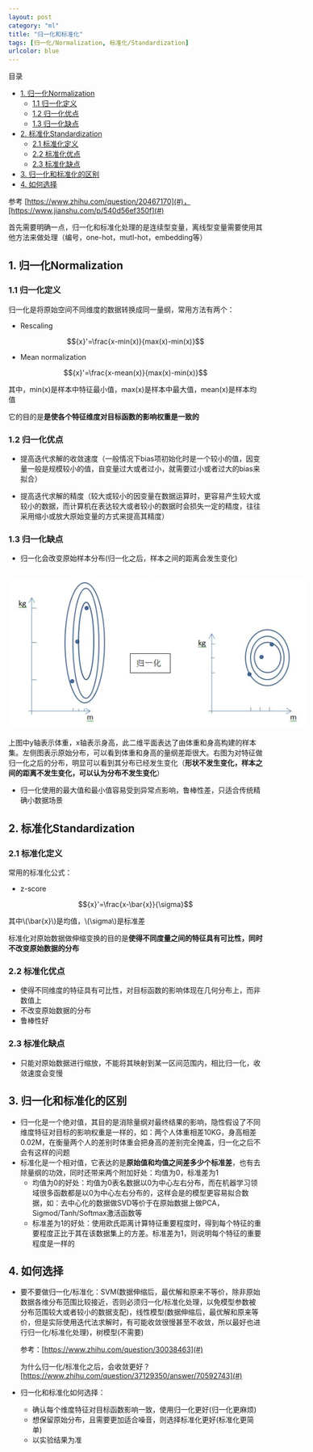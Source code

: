 ```yaml
---
layout: post
category: "ml"
title: "归一化和标准化"
tags: [归一化/Normalization, 标准化/Standardization]
urlcolor: blue
---
```


目录

<!-- TOC -->

- [1. 归一化Normalization](#1-归一化Normalization)
	- [1.1 归一化定义](#11-归一化定义)
	- [1.2 归一化优点](#12-归一化优点)
	- [1.3 归一化缺点](#13-归一化缺点)
- [2. 标准化Standardization](#2-标准化Standardization)
	- [2.1 标准化定义](#21-标准化定义)
	- [2.2 标准化优点](#22-标准化优点)
	- [2.3 标准化缺点](#23-标准化缺点)
- [3. 归一化和标准化的区别](#3-归一化和标准化的区别)
- [4. 如何选择](#4-如何选择)

<!-- /TOC -->

参考 [https://www.zhihu.com/question/20467170](#)，[https://www.jianshu.com/p/540d56ef350f](#)

首先需要明确一点，归一化和标准化处理的是连续型变量，离线型变量需要使用其他方法来做处理（编号，one-hot，mutl-hot，embedding等）

## 1. 归一化Normalization

### 1.1 归一化定义

归一化是将原始空间不同维度的数据转换成同一量纲，常用方法有两个：

+ Rescaling

$${x}'=\frac{x-min(x)}{max(x)-min(x)}$$

+ Mean normalization

$${x}'=\frac{x-mean(x)}{max(x)-min(x)}$$

其中，min(x)是样本中特征最小值，max(x)是样本中最大值，mean(x)是样本均值

它的目的是**是使各个特征维度对目标函数的影响权重是一致的**

### 1.2 归一化优点

+ 提高迭代求解的收敛速度（一般情况下bias项初始化时是一个较小的值，因变量一般是规模较小的值，自变量过大或者过小，就需要过小或者过大的bias来拟合）

+ 提高迭代求解的精度（较大或较小的因变量在数据运算时，更容易产生较大或较小的数据，而计算机在表达较大或者较小的数据时会损失一定的精度，往往采用缩小或放大原始变量的方式来提高其精度）

### 1.3 归一化缺点

+ 归一化会改变原始样本分布(归一化之后，样本之间的距离会发生变化)

<html>
<br/>

<img src='/assets/归一化-分布变化示意图.png' style='max-height: 450px;max-width:750px'/>
<br/>

</html>

上图中y轴表示体重，x轴表示身高，此二维平面表达了由体重和身高构建的样本集。左侧图表示原始分布，可以看到体重和身高的量纲差距很大。右图为对特征做归一化之后的分布，明显可以看到其分布已经发生变化（**形状不发生变化，样本之间的距离不发生变化，可以认为分布不发生变化**）

+ 归一化使用的最大值和最小值容易受到异常点影响，鲁棒性差，只适合传统精确小数据场景

## 2. 标准化Standardization

### 2.1 标准化定义

常用的标准化公式：

+ z-score

$${x}'=\frac{x-\bar{x}}{\sigma}$$

其中\\(\bar{x}\\)是均值，\\(\sigma\\)是标准差

标准化对原始数据做伸缩变换的目的是**使得不同度量之间的特征具有可比性，同时不改变原始数据的分布**

### 2.2 标准化优点

+ 使得不同维度的特征具有可比性，对目标函数的影响体现在几何分布上，而非数值上
+ 不改变原始数据的分布
+ 鲁棒性好

### 2.3 标准化缺点

+ 只能对原始数据进行缩放，不能将其映射到某一区间范围内，相比归一化，收敛速度会变慢

## 3. 归一化和标准化的区别

+ 归一化是一个绝对值，其目的是消除量纲对最终结果的影响，隐性假设了不同维度特征对目标的影响权重是一样的，如：两个人体重相差10KG，身高相差0.02M，在衡量两个人的差别时体重会把身高的差别完全掩盖，归一化之后不会有这样的问题
+ 标准化是一个相对值，它表达的是**原始值和均值之间差多少个标准差**，也有去除量纲的功效，同时还带来两个附加好处：均值为0，标准差为1
	+ 均值为0的好处：均值为0表名数据以0为中心左右分布，而在机器学习领域很多函数都是以0为中心左右分布的，这样会是的模型更容易拟合数据，如：去中心化的数据做SVD等价于在原始数据上做PCA，Sigmod/Tanh/Softmax激活函数等
	+ 标准差为1的好处：使用欧氏距离计算特征重要程度时，得到每个特征的重要程度正比于其在该数据集上的方差。标准差为1，则说明每个特征的重要程度是一样的

## 4. 如何选择

+ 要不要做归一化/标准化：SVM(数据伸缩后，最优解和原来不等价，除非原始数据各维分布范围比较接近，否则必须归一化/标准化处理，以免模型参数被分布范围较大或者较小的数据支配)，线性模型(数据伸缩后，最优解和原来等价，但是实际使用迭代法求解时，有可能收敛很慢甚至不收敛，所以最好也进行归一化/标准化处理)，树模型(不需要)

	参考：[https://www.zhihu.com/question/30038463](#)

	为什么归一化/标准化之后，会收敛更好？ [https://www.zhihu.com/question/37129350/answer/70592743](#)

+ 归一化和标准化如何选择：
	+ 确认每个维度特征对目标函数影响一致，使用归一化更好(归一化更麻烦)
	+ 想保留原始分布，且需要更加适合噪音，则选择标准化更好(标准化更简单)
	+ 以实验结果为准
